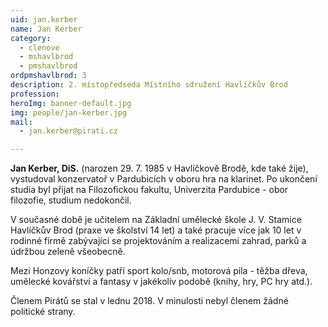 ```yaml
---
uid: jan.kerber
name: Jan Kerber
category:
  - clenove
  - mshavlbrod
  - pmshavlbrod
ordpmshavlbrod: 3
description: 2. místopředseda Místního sdružení Havlíčkův Brod
profession:
heroImg: banner-default.jpg
img: people/jan-kerber.jpg
mail:
  - jan.kerber@pirati.cz

---
```


**Jan Kerber, DiS.** (narozen 29. 7. 1985 v Havlíčkově Brodě, kde také žije), vystudoval konzervatoř v Pardubicích v oboru hra na klarinet. Po ukončení studia byl přijat na Filozofickou fakultu, Univerzita Pardubice - obor filozofie, studium nedokončil.

V současné době je učitelem na Základní umělecké škole J. V. Stamice Havlíčkův Brod (praxe ve školství 14 let) a také pracuje více jak 10 let v rodinné firmě zabývající se projektováním a realizacemi zahrad, parků a údržbou zeleně všeobecně.

Mezi Honzovy koníčky patří sport kolo/snb, motorová pila - těžba dřeva, umělecké kovářství a fantasy v jakékoliv podobě (knihy, hry, PC hry atd.).

Členem Pirátů se stal v lednu 2018. V minulosti nebyl členem žádné politické strany.
